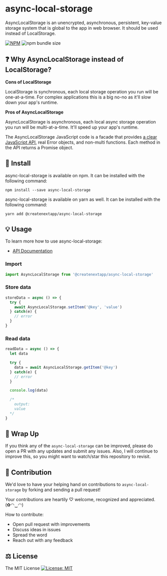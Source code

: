 # async-local-storage

AsyncLocalStorage is an unencrypted, asynchronous, persistent, key-value storage system that is global to the app in web browser. It should be used instead of LocalStorage.

[![NPM](https://img.shields.io/npm/v/async-local-storage.svg)](https://www.npmjs.com/package/@createnextapp/async-local-storage) ![npm bundle size](https://img.shields.io/bundlephobia/min/@createnextapp/async-local-storage)

## ❓ Why AsyncLocalStorage instead of LocalStorage?

**Cons of LocalStorage**

LocalStorage is synchronous, each local storage operation you run will be one-at-a-time. For complex applications this is a big no-no as it'll slow down your app's runtime.

**Pros of AsyncLocalStorage**

AsyncLocalStorage is asynchronous, each local async storage operation you run will be multi-at-a-time. It'll speed up your app's runtime.

The AsyncLocalStorage JavaScript code is a facade that provides [a clear JavaScript API](./API.md), real Error objects, and non-multi functions. Each method in the API returns a Promise object.

## 🔧 Install

async-local-storage is available on npm. It can be installed with the following command:

```
npm install --save async-local-storage
```

async-local-storage is available on yarn as well. It can be installed with the following command:

```
yarn add @createnextapp/async-local-storage
```

## 💡 Usage

To learn more how to use async-local-storage:

* [API Documentation](./API.md)

### Import 

```js
import AsyncLocalStorage from '@createnextapp/async-local-storage'
```

### Store data

```js
storeData = async () => {
  try {
    await AsyncLocalStorage.setItem('@key', 'value')
  } catch(e) {
    // error
  }
}
```

### Read data

```js
readData = async () => {
  let data

  try {
    data = await AsyncLocalStorage.getItem('@key')
  } catch(e) {
    // error
  }

  console.log(data)

  /*
    output: 
    value
  */
}
```

## 💖 Wrap Up

If you think any of the `async-local-storage` can be improved, please do open a PR with any updates and submit any issues. Also, I will continue to improve this, so you might want to watch/star this repository to revisit.

## 🌟 Contribution

We'd love to have your helping hand on contributions to `async-local-storage` by forking and sending a pull request!

Your contributions are heartily ♡ welcome, recognized and appreciated. (✿◠‿◠)

How to contribute:

- Open pull request with improvements
- Discuss ideas in issues
- Spread the word
- Reach out with any feedback

## ⚖️ License

The MIT License [![License: MIT](https://img.shields.io/badge/License-MIT-yellow.svg)](https://opensource.org/licenses/MIT)
